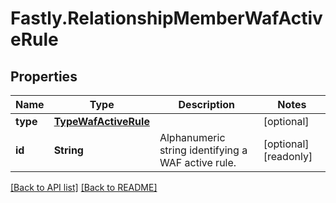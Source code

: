 # Fastly.RelationshipMemberWafActiveRule

## Properties

Name | Type | Description | Notes
------------ | ------------- | ------------- | -------------
**type** | [**TypeWafActiveRule**](TypeWafActiveRule.md) |  | [optional] 
**id** | **String** | Alphanumeric string identifying a WAF active rule. | [optional] [readonly] 


[[Back to API list]](../../README.md#endpoints) [[Back to README]](../../README.md)
